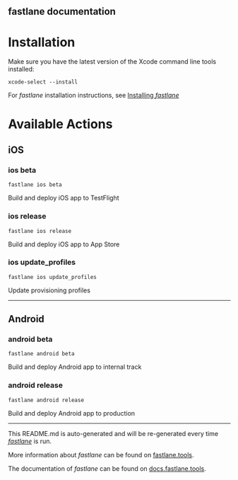 fastlane documentation
----

# Installation

Make sure you have the latest version of the Xcode command line tools installed:

```
xcode-select --install
```

For _fastlane_ installation instructions, see [Installing _fastlane_](https://docs.fastlane.tools/#installing-fastlane)

# Available Actions

## iOS

### ios beta

```
fastlane ios beta
```

Build and deploy iOS app to TestFlight

### ios release

```
fastlane ios release
```

Build and deploy iOS app to App Store

### ios update_profiles

```
fastlane ios update_profiles
```

Update provisioning profiles

----

## Android

### android beta

```
fastlane android beta
```

Build and deploy Android app to internal track

### android release

```
fastlane android release
```

Build and deploy Android app to production

----

This README.md is auto-generated and will be re-generated every time [_fastlane_](https://fastlane.tools) is run.

More information about _fastlane_ can be found on [fastlane.tools](https://fastlane.tools).

The documentation of _fastlane_ can be found on [docs.fastlane.tools](https://docs.fastlane.tools).